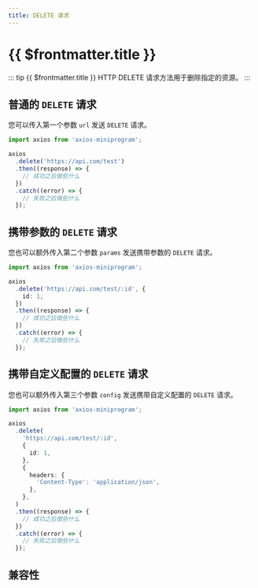 ```yaml
---
title: DELETE 请求
---
```


# {{ $frontmatter.title }}

::: tip {{ $frontmatter.title }}
HTTP DELETE 请求方法用于删除指定的资源。
:::

## 普通的 `DELETE` 请求

您可以传入第一个参数 `url` 发送 `DELETE` 请求。

```ts
import axios from 'axios-miniprogram';

axios
  .delete('https://api.com/test')
  .then((response) => {
    // 成功之后做些什么
  })
  .catch((error) => {
    // 失败之后做些什么
  });
```

## 携带参数的 `DELETE` 请求

您也可以额外传入第二个参数 `params` 发送携带参数的 `DELETE` 请求。

```ts
import axios from 'axios-miniprogram';

axios
  .delete('https://api.com/test/:id', {
    id: 1,
  })
  .then((response) => {
    // 成功之后做些什么
  })
  .catch((error) => {
    // 失败之后做些什么
  });
```

## 携带自定义配置的 `DELETE` 请求

您也可以额外传入第三个参数 `config` 发送携带自定义配置的 `DELETE` 请求。

```ts
import axios from 'axios-miniprogram';

axios
  .delete(
    'https://api.com/test/:id',
    {
      id: 1,
    },
    {
      headers: {
        'Content-Type': 'application/json',
      },
    },
  )
  .then((response) => {
    // 成功之后做些什么
  })
  .catch((error) => {
    // 失败之后做些什么
  });
```

## 兼容性

<VPCompatibility wx my swan tt='1.0.0' qq tt2 />
